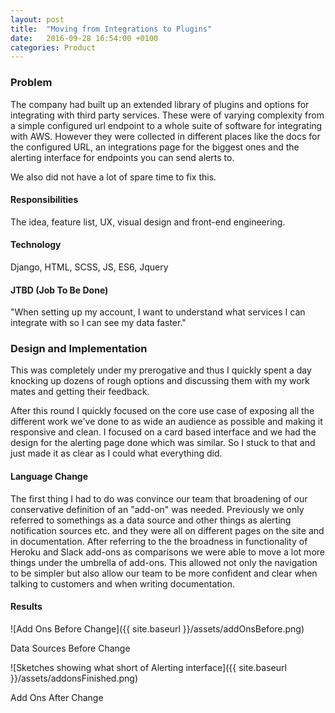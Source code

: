 ```yaml
---
layout: post
title:  "Moving from Integrations to Plugins"
date:   2016-09-28 16:54:00 +0100
categories: Product
---
```


### Problem

The company had built up an extended library of plugins and options for integrating with third party services. These were of varying complexity from a simple configured url endpoint to a whole suite of software for integrating with AWS. However they were collected in different places like the docs for the configured URL, an integrations page for the biggest ones and the alerting interface for endpoints you can send alerts to.

We also did not have a lot of spare time to fix this.

#### Responsibilities

The idea, feature list, UX, visual design and front-end engineering.

#### Technology

Django, HTML, SCSS, JS, ES6, Jquery

#### JTBD (Job To Be Done)

"When setting up my account, I want to understand what services I can integrate with so I can see my data faster."

### Design and Implementation

This was completely under my prerogative and thus I quickly spent a day knocking up dozens of rough options and discussing them with my work mates and getting their feedback.

After this round I quickly focused on the core use case of exposing all the different work we've done to as wide an audience as possible and making it responsive and clean. I focused on a card based interface and we had the design for the alerting page done which was similar. So I stuck to that and just made it as clear as I could what everything did.

#### Language Change

The first thing I had to do was convince our team that broadening of our conservative definition of an "add-on" was needed. Previously we only referred to somethings as a data source and other things as alerting notification sources etc. and they were all on different pages on the site and in documentation. After referring to the the broadness in functionality of Heroku and Slack add-ons as comparisons we were able to move a lot more things under the umbrella of add-ons. This allowed not only the navigation to be simpler but also allow our team to be more confident and clear when talking to customers and when writing documentation.

#### Results

![Add Ons Before Change]({{ site.baseurl }}/assets/addOnsBefore.png)
<div class="centre-contents">
  <span class="img-title">Data Sources Before Change</span>
</div>

![Sketches showing what short of Alerting interface]({{ site.baseurl }}/assets/addonsFinished.png)
<div class="centre-contents">
  <span class="img-title">Add Ons After Change</span>
</div>
